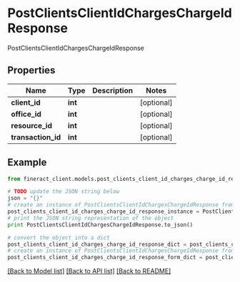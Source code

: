 # PostClientsClientIdChargesChargeIdResponse

PostClientsClientIdChargesChargeIdResponse

## Properties

Name | Type | Description | Notes
------------ | ------------- | ------------- | -------------
**client_id** | **int** |  | [optional] 
**office_id** | **int** |  | [optional] 
**resource_id** | **int** |  | [optional] 
**transaction_id** | **int** |  | [optional] 

## Example

```python
from fineract_client.models.post_clients_client_id_charges_charge_id_response import PostClientsClientIdChargesChargeIdResponse

# TODO update the JSON string below
json = "{}"
# create an instance of PostClientsClientIdChargesChargeIdResponse from a JSON string
post_clients_client_id_charges_charge_id_response_instance = PostClientsClientIdChargesChargeIdResponse.from_json(json)
# print the JSON string representation of the object
print PostClientsClientIdChargesChargeIdResponse.to_json()

# convert the object into a dict
post_clients_client_id_charges_charge_id_response_dict = post_clients_client_id_charges_charge_id_response_instance.to_dict()
# create an instance of PostClientsClientIdChargesChargeIdResponse from a dict
post_clients_client_id_charges_charge_id_response_form_dict = post_clients_client_id_charges_charge_id_response.from_dict(post_clients_client_id_charges_charge_id_response_dict)
```
[[Back to Model list]](../README.md#documentation-for-models) [[Back to API list]](../README.md#documentation-for-api-endpoints) [[Back to README]](../README.md)



